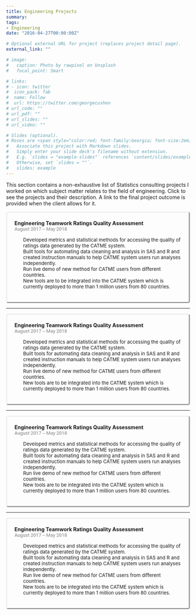 ```yaml
---
title: Engineering Projects
summary:     
tags:  
- Engineering  
date: "2016-04-27T00:00:00Z"

# Optional external URL for project (replaces project detail page).
external_link: ""

# image:
#   caption: Photo by rawpixel on Unsplash
#   focal_point: Smart

# links:
# - icon: twitter
#  icon_pack: fab
#  name: Follow
#  url: https://twitter.com/georgecushen
# url_code: ""
# url_pdf: ""
# url_slides: ""
# url_video: ""

# Slides (optional).
# Roses are <span style="color:red; font-family:Georgia; font-size:2em;">red.</span>
#   Associate this project with Markdown slides.
#   Simply enter your slide deck's filename without extension.
#   E.g. `slides = "example-slides"` references `content/slides/example-slides.md`.
#   Otherwise, set `slides = ""`.
#   slides: example
---
```

This section contains a non-exhaustive list of Statistics consulting projects I worked on which subject matter relates to the field of engineering. Click to see the projects and their description. A link to the final project outcome is provided when the client allows for it.

 <!DOCTYPE html>
<html lang="en">
  <head>
  <style>
      /* The . with the boxed represents that it is a class */
      .boxed {
        border-style: outset;  
        border-radius: 5px;
        padding: 20px 20px 20px 20px;
        margin-right: 0px;
      }
     ul {
  list-style: none;
}

ul li::before {
  content: "\2022";
  color: red;
  font-weight: bold;
  display: inline-block; 
  width: 1em;
  margin-left: -1em;
}
  </style>
  </head>
  <body>
    <div class="boxed">
      <span style="font-weight: bold;">Engineering Teamwork Ratings Quality Assessment</span>  
      <br><span style="color:grey; font-family:roboto; font-size:13px;">August 2017 -- May 2018</span>  
      <ul>
      <span style="font-size:13px;">
      <li>Developed metrics and statistical methods for accessing the quality of ratings data generated by the CATME system.</li>   
      <li>Built tools for automating data cleaning and analysis in SAS and R and created instruction manuals to help CATME system users run analyses independently.</li>   
      <li> Run live demo of new method for CATME users from different countries.</li>   
      <li> New tools are to be integrated into the CATME system which is currently deployed to more than 1 million users from 80 countries.</li>  
      </span>  
      </ul>
    </div>
  </body>
</html>  

* * * 
<!DOCTYPE html>
<html lang="en">
  <head>
  <style>
      /* The . with the boxed represents that it is a class */
      .boxed {
        border-style: outset;  
        border-radius: 5px;
        padding: 20px 20px 20px 20px;
        margin-right: 0px;
      }
  </style>
  </head>
  <body>
    <div class="boxed">
      <span style="font-weight: bold;">Engineering Teamwork Ratings Quality Assessment</span>  
      <br><span style="color:grey; font-family:roboto; font-size:13px;">August 2017 -- May 2018</span>  
      <ul>
      <span style="font-size:13px;">
      <li>Developed metrics and statistical methods for accessing the quality of ratings data generated by the CATME system.</li>   
      <li>Built tools for automating data cleaning and analysis in SAS and R and created instruction manuals to help CATME system users run analyses independently.</li>   
      <li> Run live demo of new method for CATME users from different countries.</li>   
      <li> New tools are to be integrated into the CATME system which is currently deployed to more than 1 million users from 80 countries.</li>  
      </span>  
      </ul>
    </div>
  </body>
</html>  

* * * 
<!DOCTYPE html>
<html lang="en">
  <head>
  <style>
      /* The . with the boxed represents that it is a class */
      .boxed {
        border-style: outset;  
        border-radius: 5px;
        padding: 20px 20px 20px 20px;
        margin-right: 0px;
      }
  </style>
  </head>
  <body>
    <div class="boxed">
      <span style="font-weight: bold;">Engineering Teamwork Ratings Quality Assessment</span>  
      <br><span style="color:grey; font-family:roboto; font-size:13px;">August 2017 -- May 2018</span>  
      <ul>
      <span style="font-size:13px;">
      <li>Developed metrics and statistical methods for accessing the quality of ratings data generated by the CATME system.</li>   
      <li>Built tools for automating data cleaning and analysis in SAS and R and created instruction manuals to help CATME system users run analyses independently.</li>   
      <li> Run live demo of new method for CATME users from different countries.</li>   
      <li> New tools are to be integrated into the CATME system which is currently deployed to more than 1 million users from 80 countries.</li>  
      </span>  
      </ul>
    </div>
  </body>
</html>  

* * *  
   
<!DOCTYPE html>
<html lang="en">
  <head>
  <style>
      /* The . with the boxed represents that it is a class */
      .boxed {
        border-style: outset;  
        border-radius: 5px;
        padding: 20px 20px 20px 20px;
        margin-right: 0px;
      }
  </style>
  </head>
  <body>
    <div class="boxed">
      <span style="font-weight: bold;">Engineering Teamwork Ratings Quality Assessment</span>  
      <br><span style="color:grey; font-family:roboto; font-size:13px;">August 2017 -- May 2018</span>  
      <ul>
      <span style="font-size:13px;">
      <li>Developed metrics and statistical methods for accessing the quality of ratings data generated by the CATME system.</li>   
      <li>Built tools for automating data cleaning and analysis in SAS and R and created instruction manuals to help CATME system users run analyses independently.</li>   
      <li> Run live demo of new method for CATME users from different countries.</li>   
      <li> New tools are to be integrated into the CATME system which is currently deployed to more than 1 million users from 80 countries.</li>  
      </span>  
      </ul>
    </div>
  </body>
</html>  
